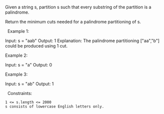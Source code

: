 Given a string s, partition s such that every substring of the partition is a palindrome.

Return the minimum cuts needed for a palindrome partitioning of s.

 
Example 1:

Input: s = "aab"
Output: 1
Explanation: The palindrome partitioning ["aa","b"] could be produced using 1 cut.


Example 2:

Input: s = "a"
Output: 0


Example 3:

Input: s = "ab"
Output: 1


 
Constraints:


	1 <= s.length <= 2000
	s consists of lowercase English letters only.

